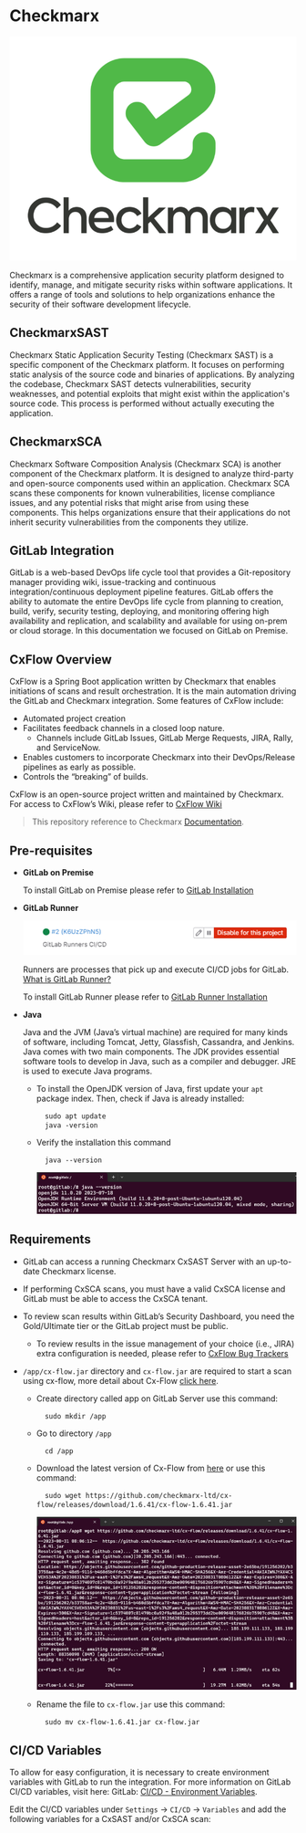 # Checkmarx

![CxLogo](img/CxLogo.png?raw=true)

Checkmarx is a comprehensive application security platform designed to identify, manage, and mitigate security risks within software applications. It offers a range of tools and solutions to help organizations enhance the security of their software development lifecycle.

## CheckmarxSAST

Checkmarx Static Application Security Testing (Checkmarx SAST) is a specific component of the Checkmarx platform. It focuses on performing static analysis of the source code and binaries of applications. By analyzing the codebase, Checkmarx SAST detects vulnerabilities, security weaknesses, and potential exploits that might exist within the application's source code. This process is performed without actually executing the application.

## CheckmarxSCA

Checkmarx Software Composition Analysis (Checkmarx SCA) is another component of the Checkmarx platform. It is designed to analyze third-party and open-source components used within an application. Checkmarx SCA scans these components for known vulnerabilities, license compliance issues, and any potential risks that might arise from using these components. This helps organizations ensure that their applications do not inherit security vulnerabilities from the components they utilize.

## GitLab Integration

GitLab is a web-based DevOps life cycle tool that provides a Git-repository manager providing wiki, issue-tracking and continuous integration/continuous deployment pipeline features. GitLab offers the ability to automate the entire DevOps life cycle from planning to creation, build, verify, security testing, deploying, and monitoring offering high availability and replication, and scalability and available for using on-prem or cloud storage. In this documentation we focused on GitLab on Premise.

## CxFlow Overview

CxFlow is a Spring Boot application written by Checkmarx that enables initiations of scans and result orchestration. It is the main automation driving the GitLab and Checkmarx integration. Some features of CxFlow include:

- Automated project creation
- Facilitates feedback channels in a closed loop nature.
    - Channels include GitLab Issues, GitLab Merge Requests, JIRA, Rally, and ServiceNow.
 - Enables customers to incorporate Checkmarx into their DevOps/Release pipelines as early as possible.
- Controls the “breaking” of builds.

CxFlow is an open-source project written and maintained by Checkmarx. For access to CxFlow’s Wiki, please refer to [CxFlow Wiki](https://github.com/checkmarx-ltd/cx-flow/wiki)

> This repository reference to Checkmarx [Documentation](https://checkmarx.com/resource/documents/en/34965-8218-gitlab-integration.html).

## Pre-requisites
- __GitLab on Premise__

    To install GitLab on Premise please refer to [GitLab Installation](https://about.gitlab.com/install/)

- __GitLab Runner__

    ![GitLabRunner](img/gitlab-runner.png?raw=true)

    Runners are processes that pick up and execute CI/CD jobs for GitLab. [What is GitLab Runner?](https://docs.gitlab.com/runner/)

    To install GitLab Runner please refer to [GitLab Runner Installation](https://docs.gitlab.com/runner/install/)

- __Java__

    Java and the JVM (Java’s virtual machine) are required for many kinds of software, including Tomcat, Jetty, Glassfish, Cassandra, and Jenkins. Java comes with two main components. The JDK provides essential software tools to develop in Java, such as a compiler and debugger. JRE is used to execute Java programs.

    - To install the OpenJDK version of Java, first update your `apt` package index. Then, check if Java is already installed:
    
            sudo apt update
            java -version
    
    - Verify the installation this command
    
            java --version
            
        ![JavaVersion](img/java-v.png?raw=true)

## Requirements
- GitLab can access a running Checkmarx CxSAST Server with an up-to-date Checkmarx license.
- If performing CxSCA scans, you must have a valid CxSCA license and GitLab must be able to access the CxSCA tenant.
- To review scan results within GitLab’s Security Dashboard, you need the Gold/Ultimate tier or the GitLab project must be public.
    - To review results in the issue management of your choice (i.e., JIRA) extra configuration is needed, please refer to [CxFlow Bug Trackers](https://github.com/checkmarx-ltd/cx-flow/wiki/Bug-Trackers-and-Feedback-Channels)
- `/app/cx-flow.jar` directory and `cx-flow.jar` are required to start a scan using cx-flow, more detail about Cx-Flow [click here](https://github.com/checkmarx-ltd/cx-flow).
    
    - Create directory called app on GitLab Server use this command:
        
            sudo mkdir /app

    - Go to directory `/app`
            
            cd /app

    - Download the latest version of Cx-Flow from [here](https://github.com/checkmarx-ltd/cx-flow/releases) or use this command:
        
            sudo wget https://github.com/checkmarx-ltd/cx-flow/releases/download/1.6.41/cx-flow-1.6.41.jar

        ![CxFlowDownload](img/wget-cx-flow.png?raw=true)

    - Rename the file to `cx-flow.jar` use this command:
        
            sudo mv cx-flow-1.6.41.jar cx-flow.jar

## CI/CD Variables
To allow for easy configuration, it is necessary to create environment variables with GitLab to run the integration. For more information on GitLab CI/CD variables, visit here: GitLab: [CI/CD - Environment Variables](https://checkmarx.com/resource/documents/en/34965-8218-gitlab-integration.html).

Edit the CI/CD variables under `Settings` → `CI/CD` → `Variables` and add the following variables for a CxSAST and/or CxSCA scan: